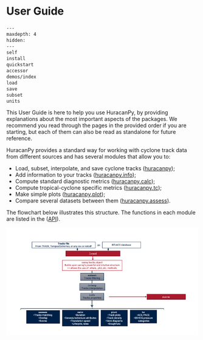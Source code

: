 # User Guide

```{toctree}
---
maxdepth: 4
hidden:
---
self
install
quickstart
accessor
demos/index
load
save
subset
units
```

This User Guide is here to help you use HuracanPy, by providing explanations about the most important aspects of the packages.
We recommend you read through the pages in the provided order if you are starting, but each of them can also be read as standalone for future reference.

HuracanPy provides a standard way for working with cyclone track data from different sources and has several modules that allow you to:
- Load, subset, interpolate, and save cyclone tracks ([huracanpy](../api/huracanpy.rst));
- Add information to your tracks ([huracanpy.info](../api/info.rst));
- Compute standard diagnostic metrics ([huracanpy.calc](../api/calc.rst));
- Compute tropical-cyclone specific metrics ([huracanpy.tc](../api/tc.rst));
- Make simple plots ([huracanpy.plot](../api/plot.rst));
- Compare several datasets between them ([huracanpy.assess](../api/assess.rst)).

The flowchart below illustrates this structure. The functions in each module are listed in the ([API](../api/index.rst)).

![](../images/package_structure_flowchart/flowchart.png)

